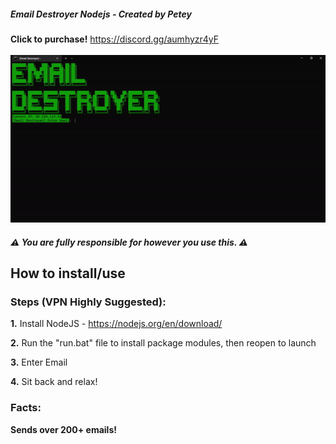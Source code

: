 ##### Email Destroyer Nodejs - Created by Petey
**Click to purchase!** https://discord.gg/aumhyzr4yF
<br>
<br>
![](https://github.com/Petey1337/email-destroyer/blob/main/email-destroyer.gif?raw=true)
<br>
##### ⚠️ You are fully responsible for however you use this. ⚠️

## How to install/use

### Steps (VPN Highly Suggested):

  **1.** Install NodeJS - https://nodejs.org/en/download/

  **2.** Run the "run.bat" file to install package modules, then reopen to launch

  **3.** Enter Email

  **4.** Sit back and relax!

  ### Facts:

  **Sends over 200+ emails!**
